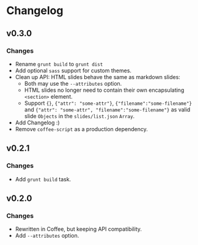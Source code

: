 # Changelog

## v0.3.0
### Changes
- Rename `grunt build` to `grunt dist`
- Add optional `sass` support for custom themes.
- Clean up API: HTML slides behave the same as markdown slides:
    * Both may use the `--attributes` option.
    * HTML slides no longer need to contain their own encapsulating `<section>` element.
    * Support `{}`, `{"attr": "some-attr"}`, `{"filename":"some-filename"}` and `{"attr": "some-attr", "filename":"some-filename"}` as valid slide `Objects` in the `slides/list.json` `Array`.
- Add Changelog :)
- Remove `coffee-script` as a production dependency.

## v0.2.1
### Changes
- Add `grunt build` task.

## v0.2.0
### Changes
- Rewritten in Coffee, but keeping API compatibility.
- Add `--attributes` option.
